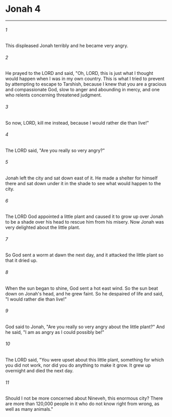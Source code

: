 # Jonah 4
***



###### 1 
This displeased Jonah terribly and he became very angry. 

###### 2 
He prayed to the LORD and said, "Oh, LORD, this is just what I thought would happen when I was in my own country. This is what I tried to prevent by attempting to escape to Tarshish, because I knew that you are a gracious and compassionate God, slow to anger and abounding in mercy, and one who relents concerning threatened judgment. 

###### 3 
So now, LORD, kill me instead, because I would rather die than live!" 

###### 4 
The LORD said, "Are you really so very angry?" 

###### 5 
Jonah left the city and sat down east of it. He made a shelter for himself there and sat down under it in the shade to see what would happen to the city. 

###### 6 
The LORD God appointed a little plant and caused it to grow up over Jonah to be a shade over his head to rescue him from his misery. Now Jonah was very delighted about the little plant. 

###### 7 
So God sent a worm at dawn the next day, and it attacked the little plant so that it dried up. 

###### 8 
When the sun began to shine, God sent a hot east wind. So the sun beat down on Jonah's head, and he grew faint. So he despaired of life and said, "I would rather die than live!" 

###### 9 
God said to Jonah, "Are you really so very angry about the little plant?" And he said, "I am as angry as I could possibly be!" 

###### 10 
The LORD said, "You were upset about this little plant, something for which you did not work, nor did you do anything to make it grow. It grew up overnight and died the next day. 

###### 11 
Should I not be more concerned about Nineveh, this enormous city? There are more than 120,000 people in it who do not know right from wrong, as well as many animals."
